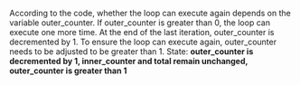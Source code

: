 According to the code, whether the loop can execute again depends on the variable outer_counter. If outer_counter is greater than 0, the loop can execute one more time. At the end of the last iteration, outer_counter is decremented by 1. To ensure the loop can execute again, outer_counter needs to be adjusted to be greater than 1.
State: **outer_counter is decremented by 1, inner_counter and total remain unchanged, outer_counter is greater than 1**